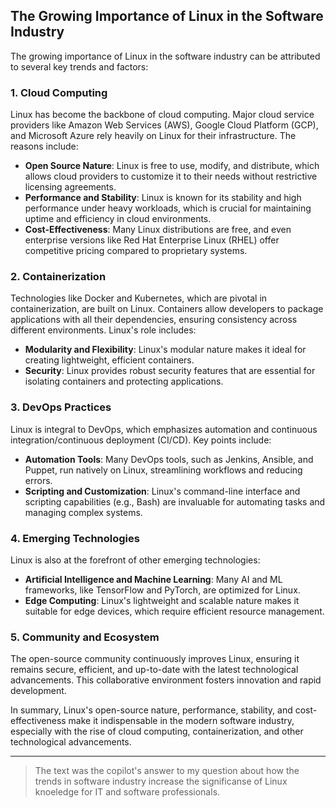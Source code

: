 ## The Growing Importance of Linux in the Software Industry

The growing importance of Linux in the software industry can be attributed to several key trends and factors:

### 1. Cloud Computing
Linux has become the backbone of cloud computing. Major cloud service providers like Amazon Web Services (AWS), Google Cloud Platform (GCP), and Microsoft Azure rely heavily on Linux for their infrastructure. The reasons include:
- **Open Source Nature**: Linux is free to use, modify, and distribute, which allows cloud providers to customize it to their needs without restrictive licensing agreements.
- **Performance and Stability**: Linux is known for its stability and high performance under heavy workloads, which is crucial for maintaining uptime and efficiency in cloud environments.
- **Cost-Effectiveness**: Many Linux distributions are free, and even enterprise versions like Red Hat Enterprise Linux (RHEL) offer competitive pricing compared to proprietary systems.

### 2. Containerization
Technologies like Docker and Kubernetes, which are pivotal in containerization, are built on Linux. Containers allow developers to package applications with all their dependencies, ensuring consistency across different environments. Linux's role includes:
- **Modularity and Flexibility**: Linux's modular nature makes it ideal for creating lightweight, efficient containers.
- **Security**: Linux provides robust security features that are essential for isolating containers and protecting applications.

### 3. DevOps Practices
Linux is integral to DevOps, which emphasizes automation and continuous integration/continuous deployment (CI/CD). Key points include:
- **Automation Tools**: Many DevOps tools, such as Jenkins, Ansible, and Puppet, run natively on Linux, streamlining workflows and reducing errors.
- **Scripting and Customization**: Linux's command-line interface and scripting capabilities (e.g., Bash) are invaluable for automating tasks and managing complex systems.

### 4. Emerging Technologies
Linux is also at the forefront of other emerging technologies:
- **Artificial Intelligence and Machine Learning**: Many AI and ML frameworks, like TensorFlow and PyTorch, are optimized for Linux.
- **Edge Computing**: Linux's lightweight and scalable nature makes it suitable for edge devices, which require efficient resource management.

### 5. Community and Ecosystem
The open-source community continuously improves Linux, ensuring it remains secure, efficient, and up-to-date with the latest technological advancements. This collaborative environment fosters innovation and rapid development.

In summary, Linux's open-source nature, performance, stability, and cost-effectiveness make it indispensable in the modern software industry, especially with the rise of cloud computing, containerization, and other technological advancements.

---
> The text was the copilot's answer to my question about how the trends in software industry increase the significanse of Linux knoeledge for IT and software professionals.
